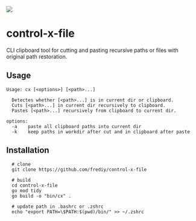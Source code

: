 <img class="badge" tag="github.com/frediy/control-x-file" src="/badge/github.com/frediy/control-x-file">

# control-x-file
CLI clipboard tool for cutting and pasting recursive paths or files with original path restoration.

## Usage
```
Usage: cx [<options>] [<path>...]

  Detectes whether [<path>...] is in current dir or clipboard.
  Cuts [<path>...] in current dir recursively to clipboard.
  Pastes [<path>...] recursively from clipboard to current dir.

options:
  -a	paste all clipboard paths into current dir
  -k	keep paths in workdir after cut and in clipboard after paste
```

## Installation
```
  # clone
  git clone https://github.com/frediy/control-x-file

  # build
  cd control-x-file
  go mod tidy
  go build -o "bin/cx" .

  # update path in .bashrc or .zshrc
  echo "export PATH=\$PATH:$(pwd)/bin/" >> ~/.zshrc
```